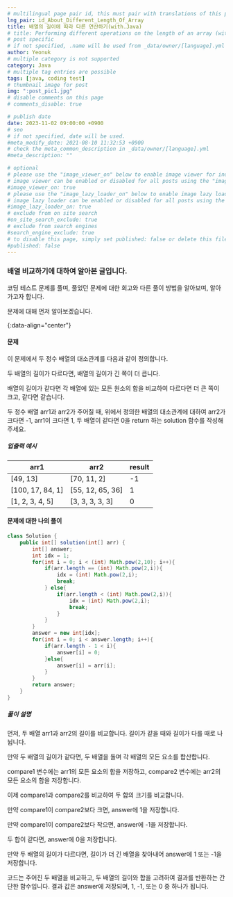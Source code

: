 ```yaml
---
# multilingual page pair id, this must pair with translations of this page. (This name must be unique)
lng_pair: id_About_Different_Length_Of_Array
title: 배열의 길이에 따라 다른 연산하기(with.Java)
# title: Performing different operations on the length of an array (with.Java)
# post specific
# if not specified, .name will be used from _data/owner/[language].yml
author: Yeonuk
# multiple category is not supported
category: Java
# multiple tag entries are possible
tags: [java, coding test]
# thumbnail image for post
img: ":post_pic1.jpg"
# disable comments on this page
# comments_disable: true

# publish date
date: 2023-11-02 09:00:00 +0900
# seo
# if not specified, date will be used.
#meta_modify_date: 2021-08-10 11:32:53 +0900
# check the meta_common_description in _data/owner/[language].yml
#meta_description: ""

# optional
# please use the "image_viewer_on" below to enable image viewer for individual pages or posts (_posts/ or [language]/_posts folders).
# image viewer can be enabled or disabled for all posts using the "image_viewer_posts: true" setting in _data/conf/main.yml.
#image_viewer_on: true
# please use the "image_lazy_loader_on" below to enable image lazy loader for individual pages or posts (_posts/ or [language]/_posts folders).
# image lazy loader can be enabled or disabled for all posts using the "image_lazy_loader_posts: true" setting in _data/conf/main.yml.
#image_lazy_loader_on: true
# exclude from on site search
#on_site_search_exclude: true
# exclude from search engines
#search_engine_exclude: true
# to disable this page, simply set published: false or delete this file
#published: false
---
```


<!-- outline-start -->

### 배열 비교하기에 대하여 알아본 글입니다.

코딩 테스트 문제를 풀며, 풀었던 문제에 대한 회고와 다른 풀이 방법을 알아보며, 알아가고자 합니다.

문제에 대해 먼저 알아보겠습니다.

{:data-align="center"}

<!-- outline-end -->

#### 문제

이 문제에서 두 정수 배열의 대소관계를 다음과 같이 정의합니다.

두 배열의 길이가 다르다면, 배열의 길이가 긴 쪽이 더 큽니다.

배열의 길이가 같다면 각 배열에 있는 모든 원소의 합을 비교하여 다르다면 더 큰 쪽이 크고, 같다면 같습니다.

두 정수 배열 arr1과 arr2가 주어질 때, 위에서 정의한 배열의 대소관계에 대하여 arr2가 크다면 -1, arr1이 크다면 1, 두 배열이 같다면 0을 return 하는 solution 함수를 작성해 주세요.

##### 입출력 예시

| arr1             | arr2             | result |
| ---------------- | ---------------- | ------ |
| [49, 13]         | [70, 11, 2]      | -1     |
| [100, 17, 84, 1] | [55, 12, 65, 36] | 1      |
| [1, 2, 3, 4, 5]  | [3, 3, 3, 3, 3]  | 0      |

#### 문제에 대한 나의 풀이

```java
class Solution {
    public int[] solution(int[] arr) {
        int[] answer;
        int idx = 1;
        for(int i = 0; i < (int) Math.pow(2,10); i++){
            if(arr.length == (int) Math.pow(2,i)){
                idx = (int) Math.pow(2,i);
                break;
            } else{
                if(arr.length < (int) Math.pow(2,i)){
                    idx = (int) Math.pow(2,i);
                    break;
                }
            }
        }
        answer = new int[idx];
        for(int i = 0; i < answer.length; i++){
            if(arr.length - 1 < i){
                answer[i] = 0;
            }else{
                answer[i] = arr[i];
            }
        }
        return answer;
    }
}
```

##### 풀이 설명

먼저, 두 배열 arr1과 arr2의 길이를 비교합니다. 길이가 같을 때와 길이가 다를 때로 나뉩니다.

만약 두 배열의 길이가 같다면, 두 배열을 돌며 각 배열의 모든 요소를 합산합니다.

compare1 변수에는 arr1의 모든 요소의 합을 저장하고, compare2 변수에는 arr2의 모든 요소의 합을 저장합니다.

이제 compare1과 compare2를 비교하여 두 합의 크기를 비교합니다.

만약 compare1이 compare2보다 크면, answer에 1을 저장합니다.

만약 compare1이 compare2보다 작으면, answer에 -1을 저장합니다.

두 합이 같다면, answer에 0을 저장합니다.

만약 두 배열의 길이가 다르다면, 길이가 더 긴 배열을 찾아내어 answer에 1 또는 -1을 저장합니다.

코드는 주어진 두 배열을 비교하고, 두 배열의 길이와 합을 고려하여 결과를 반환하는 간단한 함수입니다. 결과 값은 answer에 저장되며, 1, -1, 또는 0 중 하나가 됩니다.
